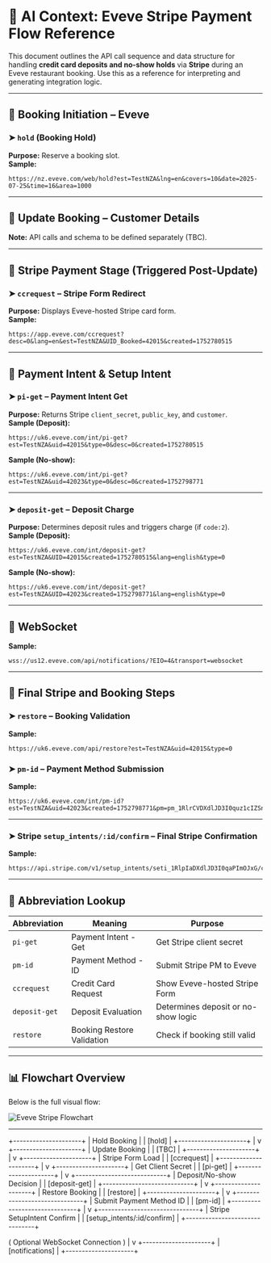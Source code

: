 
# 📘 AI Context: Eveve Stripe Payment Flow Reference

This document outlines the API call sequence and data structure for handling **credit card deposits and no-show holds** via **Stripe** during an Eveve restaurant booking. Use this as a reference for interpreting and generating integration logic.

---

## 🔹 Booking Initiation – Eveve

### ➤ `hold` (Booking Hold)
**Purpose:** Reserve a booking slot.  
**Sample:**  
```plaintext
https://nz.eveve.com/web/hold?est=TestNZA&lng=en&covers=10&date=2025-07-25&time=16&area=1000
```

---

## 🔹 Update Booking – Customer Details
**Note:** API calls and schema to be defined separately (TBC).

---

## 🔹 Stripe Payment Stage (Triggered Post-Update)

### ➤ `ccrequest` – Stripe Form Redirect
**Purpose:** Displays Eveve-hosted Stripe card form.  
**Sample:**  
```plaintext
https://app.eveve.com/ccrequest?desc=0&lang=en&est=TestNZA&UID_Booked=42015&created=1752780515
```

---

## 🔹 Payment Intent & Setup Intent

### ➤ `pi-get` – Payment Intent Get
**Purpose:** Returns Stripe `client_secret`, `public_key`, and `customer`.  
**Sample (Deposit):**  
```plaintext
https://uk6.eveve.com/int/pi-get?est=TestNZA&uid=42015&type=0&desc=0&created=1752780515
```  
**Sample (No-show):**  
```plaintext
https://uk6.eveve.com/int/pi-get?est=TestNZA&uid=42023&type=0&desc=0&created=1752798771
```

---

### ➤ `deposit-get` – Deposit Charge
**Purpose:** Determines deposit rules and triggers charge (if `code:2`).  
**Sample (Deposit):**  
```plaintext
https://uk6.eveve.com/int/deposit-get?est=TestNZA&UID=42015&created=1752780515&lang=english&type=0
```  
**Sample (No-show):**  
```plaintext
https://uk6.eveve.com/int/deposit-get?est=TestNZA&UID=42023&created=1752798771&lang=english&type=0
```

---

## 🔹 WebSocket
**Sample:**  
```plaintext
wss://us12.eveve.com/api/notifications/?EIO=4&transport=websocket
```

---

## 🔹 Final Stripe and Booking Steps

### ➤ `restore` – Booking Validation
**Sample:**  
```plaintext
https://uk6.eveve.com/api/restore?est=TestNZA&uid=42015&type=0
```

### ➤ `pm-id` – Payment Method Submission
**Sample:**  
```plaintext
https://uk6.eveve.com/int/pm-id?est=TestNZA&uid=42023&created=1752798771&pm=pm_1RlrCVDXdlJD3I0quz1cIZSn&total=30000&totalFloat=300&type=0
```

---

### ➤ Stripe `setup_intents/:id/confirm` – Final Stripe Confirmation
**Sample:**  
```plaintext
https://api.stripe.com/v1/setup_intents/seti_1RlpIaDXdlJD3I0qaPImOJxG/confirm
```

---

## 🔸 Abbreviation Lookup

| Abbreviation | Meaning                         | Purpose                                |
|--------------|----------------------------------|----------------------------------------|
| `pi-get`     | Payment Intent - Get            | Get Stripe client secret               |
| `pm-id`      | Payment Method - ID             | Submit Stripe PM to Eveve              |
| `ccrequest`  | Credit Card Request             | Show Eveve-hosted Stripe Form          |
| `deposit-get`| Deposit Evaluation              | Determines deposit or no-show logic    |
| `restore`    | Booking Restore Validation      | Check if booking still valid           |

---

## 📊 Flowchart Overview

Below is the full visual flow:

![Eveve Stripe Flowchart](eveve_stripe_flowchart.png)

---


+---------------------+
|    Hold Booking     |
|     [hold]          |
+---------------------+
            |
            v
+---------------------+
|   Update Booking    |
|     [TBC]           |
+---------------------+
            |
            v
+---------------------+
|   Stripe Form Load  |
|    [ccrequest]      |
+---------------------+
            |
            v
+---------------------+
|  Get Client Secret  |
|     [pi-get]        |
+---------------------+
            |
            v
+----------------------------+
|  Deposit/No-show Decision |
|      [deposit-get]        |
+----------------------------+
            |
            v
+---------------------+
|  Restore Booking    |
|     [restore]       |
+---------------------+
            |
            v
+------------------------------+
| Submit Payment Method ID    |
|         [pm-id]             |
+------------------------------+
            |
            v
+-------------------------------+
|  Stripe SetupIntent Confirm   |
| [setup_intents/:id/confirm]  |
+-------------------------------+

( Optional WebSocket Connection )
            |
            v
+---------------------+
|   [notifications]   |
+---------------------+
